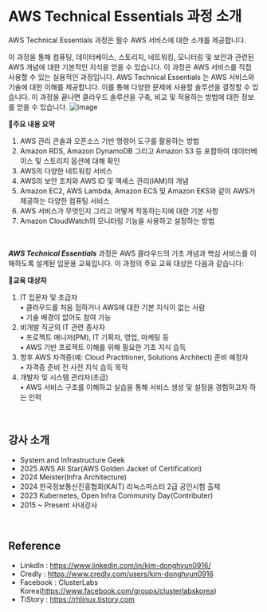 # AWS Technical Essentials 과정 소개
AWS Technical Essentials 과정은 필수 AWS 서비스에 대한 소개를 제공합니다.
</br>

이 과정을 통해 컴퓨팅, 데이터베이스, 스토리지, 네트워킹, 모니터링 및 보안과 관련된 AWS 개념에 대한 기본적인 지식을 얻을 수 있습니다. 이 과정은 AWS 서비스를 직접 사용할 수 있는 실용적인 과정입니다. 
AWS Technical Essentials 는 AWS 서비스와 기술에 대한 이해를 제공합니다. 이를 통해 다양한 문제에 사용할 솔루션을 결정할 수 있습니다. 이 과정을 끝나면 클라우드 솔루션을 구축, 비교 및 적용하는 방법에 대한 정보를 얻을 수 있습니다.
![image](https://github.com/user-attachments/assets/ca52e701-b0d6-4b79-800f-c78cff489a6f)
</br>

📘**주요 내용 요약**
1. AWS 관리 콘솔과 오픈소스 기반 명령어 도구를 활용하는 방법
2. Amazon RDS, Amazon DynamoDB 그리고 Amazon S3 등 포함하여 데이터베이스 및 스토리지 옵션에 대해 확인
3. AWS의 다양한 네트워킹 서비스
4. AWS의 보안 조치와 AWS ID 및 액세스 관리(IAM)의 개념
5. Amazon EC2, AWS Lambda, Amazon ECS 및 Amazon EKS와 같이 AWS가 제공하는 다양한 컴퓨팅 서비스
6. AWS 서비스가 무엇인지 그리고 어떻게 작동하는지에 대한 기본 사항
7. Amazon CloudWatch의 모니터링 기능을 사용하고 설정하는 방법
</br>

***AWS Technical Essentials*** 과정은 AWS 클라우드의 기초 개념과 핵심 서비스를 이해하도록 설계된 입문용 교육입니다. 이 과정의 주요 교육 대상은 다음과 같습니다:

🎯**교육 대상자**
1. IT 입문자 및 초급자</br>
	•	클라우드를 처음 접하거나 AWS에 대한 기본 지식이 없는 사람</br>
	•	기술 배경이 없어도 참여 가능</br>
2. 비개발 직군의 IT 관련 종사자</br>
	•	프로젝트 매니저(PM), IT 기획자, 영업, 마케팅 등</br>
	•	AWS 기반 프로젝트 이해를 위해 필요한 기초 지식 습득</br>
3. 향후 AWS 자격증(예: Cloud Practitioner, Solutions Architect) 준비 예정자</br>
	•	자격증 준비 전 사전 지식 습득 목적</br>
4. 개발자 및 시스템 관리자(초급)</br>
	•	AWS 서비스 구조를 이해하고 실습을 통해 서비스 생성 및 설정을 경험하고자 하는 인력</br>
</br>

## 강사 소개
- System and Infrastructure Geek 
- 2025 AWS All Star(AWS Golden Jacket of Certification)
- 2024 Meister(Infra Architecture)
- 2024 한국정보통신진흥협회(KAIT) 리눅스마스터 2급 공인시험 출제
- 2023 Kubernetes, Open Infra Community Day(Contributer)
- 2015 ~ Present 사내강사
</br>

## Reference
- LinkdIn : https://www.linkedin.com/in/kim-donghyun0916/
- Credly : https://www.credly.com/users/kim-donghyun0916
- Facebook : ClusterLabs Korea(https://www.facebook.com/groups/clusterlabskorea)
- TiStory : https://rhlinux.tistory.com
